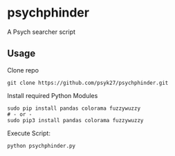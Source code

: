 # psychphinder
A Psych searcher script

## Usage

Clone repo

```
git clone https://github.com/psyk27/psychphinder.git
```

Install required Python Modules

```
sudo pip install pandas colorama fuzzywuzzy
# - or -
sudo pip3 install pandas colorama fuzzywuzzy
```

Execute Script:

```
python psychphinder.py
```
